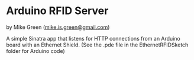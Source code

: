 # Arduino RFID Server

by Mike Green ([mike.is.green@gmail.com](mailto:mike.is.green@gmail.com))

A simple Sinatra app that listens for HTTP connections from an Arduino board with an Ethernet Shield.
(See the .pde file in the EthernetRFIDSketch folder for Arduino code)